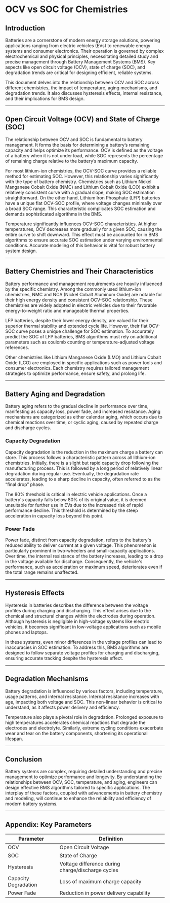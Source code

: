 # OCV vs SOC for Chemistries

## Introduction

Batteries are a cornerstone of modern energy storage solutions, powering applications ranging from electric vehicles (EVs) to renewable energy systems and consumer electronics. Their operation is governed by complex electrochemical and physical principles, necessitating detailed study and precise management through Battery Management Systems (BMS). Key aspects like open circuit voltage (OCV), state of charge (SOC), and degradation trends are critical for designing efficient, reliable systems.

This document delves into the relationship between OCV and SOC across different chemistries, the impact of temperature, aging mechanisms, and degradation trends. It also discusses hysteresis effects, internal resistance, and their implications for BMS design.

---

## Open Circuit Voltage (OCV) and State of Charge (SOC)

The relationship between OCV and SOC is fundamental to battery management. It forms the basis for determining a battery’s remaining capacity and helps optimize its performance. OCV is defined as the voltage of a battery when it is not under load, while SOC represents the percentage of remaining charge relative to the battery’s maximum capacity.

For most lithium-ion chemistries, the OCV-SOC curve provides a reliable method for estimating SOC. However, this relationship varies significantly with the type of battery chemistry. Chemistries such as Lithium Nickel Manganese Cobalt Oxide (NMC) and Lithium Cobalt Oxide (LCO) exhibit a relatively consistent curve with a gradual slope, making SOC estimation straightforward. On the other hand, Lithium Iron Phosphate (LFP) batteries have a unique flat OCV-SOC profile, where voltage changes minimally over a broad SOC range. This characteristic complicates SOC estimation and demands sophisticated algorithms in the BMS.

Temperature significantly influences OCV-SOC characteristics. At higher temperatures, OCV decreases more gradually for a given SOC, causing the entire curve to shift downward. This effect must be accounted for in BMS algorithms to ensure accurate SOC estimation under varying environmental conditions. Accurate modeling of this behavior is vital for robust battery system design.

---

## Battery Chemistries and Their Characteristics

Battery performance and management requirements are heavily influenced by the specific chemistry. Among the commonly used lithium-ion chemistries, NMC and NCA (Nickel Cobalt Aluminum Oxide) are notable for their high energy density and consistent OCV-SOC relationship. These chemistries are widely adopted in electric vehicles due to their favorable energy-to-weight ratio and manageable thermal properties.

LFP batteries, despite their lower energy density, are valued for their superior thermal stability and extended cycle life. However, their flat OCV-SOC curve poses a unique challenge for SOC estimation. To accurately predict the SOC of LFP batteries, BMS algorithms must rely on additional parameters such as coulomb counting or temperature-adjusted voltage references.

Other chemistries like Lithium Manganese Oxide (LMO) and Lithium Cobalt Oxide (LCO) are employed in specific applications such as power tools and consumer electronics. Each chemistry requires tailored management strategies to optimize performance, ensure safety, and prolong life.

---

## Battery Aging and Degradation

Battery aging refers to the gradual decline in performance over time, manifesting as capacity loss, power fade, and increased resistance. Aging mechanisms are categorized as either calendar aging, which occurs due to chemical reactions over time, or cyclic aging, caused by repeated charge and discharge cycles.

### Capacity Degradation

Capacity degradation is the reduction in the maximum charge a battery can store. This process follows a characteristic pattern across all lithium-ion chemistries. Initially, there is a slight but rapid capacity drop following the manufacturing process. This is followed by a long period of relatively linear degradation during regular use. Eventually, the degradation rate accelerates, leading to a sharp decline in capacity, often referred to as the “final drop” phase.

The 80% threshold is critical in electric vehicle applications. Once a battery's capacity falls below 80% of its original value, it is deemed unsuitable for further use in EVs due to the increased risk of rapid performance decline. This threshold is determined by the steep acceleration in capacity loss beyond this point.

### Power Fade

Power fade, distinct from capacity degradation, refers to the battery's reduced ability to deliver current at a given voltage. This phenomenon is particularly prominent in two-wheelers and small-capacity applications. Over time, the internal resistance of the battery increases, leading to a drop in the voltage available for discharge. Consequently, the vehicle's performance, such as acceleration or maximum speed, deteriorates even if the total range remains unaffected.

---

## Hysteresis Effects

Hysteresis in batteries describes the difference between the voltage profiles during charging and discharging. This effect arises due to the chemical and structural changes within the electrodes during operation. Although hysteresis is negligible in high-voltage systems like electric vehicles, it becomes significant in low-voltage applications such as mobile phones and laptops.

In these systems, even minor differences in the voltage profiles can lead to inaccuracies in SOC estimation. To address this, BMS algorithms are designed to follow separate voltage profiles for charging and discharging, ensuring accurate tracking despite the hysteresis effect.

---

## Degradation Mechanisms

Battery degradation is influenced by various factors, including temperature, usage patterns, and internal resistance. Internal resistance increases with age, impacting both voltage and SOC. This non-linear behavior is critical to understand, as it affects power delivery and efficiency.

Temperature also plays a pivotal role in degradation. Prolonged exposure to high temperatures accelerates chemical reactions that degrade the electrodes and electrolyte. Similarly, extreme cycling conditions exacerbate wear and tear on the battery components, shortening its operational lifespan.

---

## Conclusion

Battery systems are complex, requiring detailed understanding and precise management to optimize performance and longevity. By understanding the relationships between OCV, SOC, temperature, and aging, engineers can design effective BMS algorithms tailored to specific applications. The interplay of these factors, coupled with advancements in battery chemistry and modeling, will continue to enhance the reliability and efficiency of modern battery systems.

---

## Appendix: Key Parameters

| **Parameter**         | **Definition**                                           |
|------------------------|---------------------------------------------------------|
| OCV                   | Open Circuit Voltage                                    |
| SOC                   | State of Charge                                         |
| Hysteresis            | Voltage difference during charge/discharge cycles       |
| Capacity Degradation  | Loss of maximum charge capacity                         |
| Power Fade            | Reduction in power delivery capability                  |


